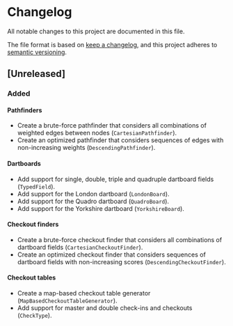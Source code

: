 # Changelog

All notable changes to this project are documented in this file.

The file format is based on [keep a changelog](https://keepachangelog.com/en/1.0.0/),
and this project adheres to [semantic versioning](https://semver.org/spec/v2.0.0.html).

## [Unreleased]

### Added

#### Pathfinders

- Create a brute-force pathfinder that considers all combinations of weighted edges between nodes (`CartesianPathfinder`).
- Create an optimized pathfinder that considers sequences of edges with non-increasing weights (`DescendingPathfinder`).

#### Dartboards

- Add support for single, double, triple and quadruple dartboard fields (`TypedField`).
- Add support for the London dartboard (`LondonBoard`).
- Add support for the Quadro dartboard (`QuadroBoard`).
- Add support for the Yorkshire dartboard (`YorkshireBoard`).

#### Checkout finders

- Create a brute-force checkout finder that considers all combinations of dartboard fields (`CartesianCheckoutFinder`).
- Create an optimized checkout finder that considers sequences of dartboard fields with non-increasing scores (`DescendingCheckoutFinder`).

#### Checkout tables

- Create a map-based checkout table generator (`MapBasedCheckoutTableGenerator`).
- Add support for master and double check-ins and checkouts (`CheckType`).
